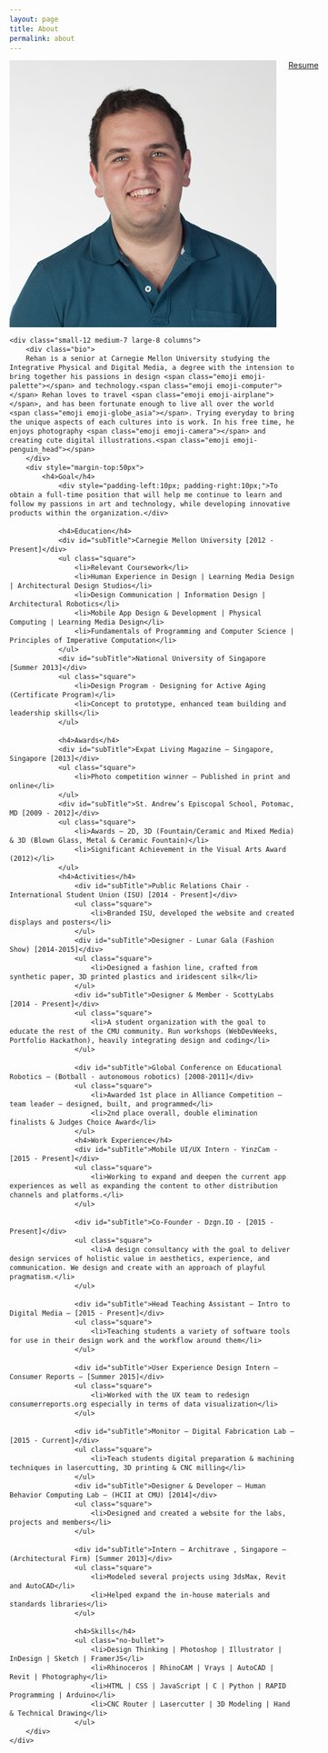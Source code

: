 ```yaml
---
layout: page
title: About
permalink: about
---
```

<div class="row">
    <div class="small-12 medium-4 large-3 columns"> 
        <img src="img/rehan.png" style="width:100%">
        <!--<div class="row">
            <div class="small-5 socialButton">Social</div>
            <div class="small-5 socialButton">Social</div>
            <div class="small-5 socialButton">Social</div>
            <div class="small-5 socialButton">Social</div>
            <div class="small-5 socialButton">Social</div>
            <div class="small-5 socialButton">Social</div>
        </div>-->
        <a target="_blank" href="img/resume.pdf">
            <div id="resumeButton">Resume</div>
        </a>
    </div>
    
    <div class="small-12 medium-7 large-8 columns">
        <div class="bio">
        Rehan is a senior at Carnegie Mellon University studying the Integrative Physical and Digital Media, a degree with the intension to bring together his passions in design <span class="emoji emoji-palette"></span> and technology.<span class="emoji emoji-computer"></span> Rehan loves to travel <span class="emoji emoji-airplane"></span>, and has been fortunate enough to live all over the world <span class="emoji emoji-globe_asia"></span>. Trying everyday to bring the unique aspects of each cultures into is work. In his free time, he enjoys photography <span class="emoji emoji-camera"></span> and creating cute digital illustrations.<span class="emoji emoji-penguin_head"></span>
        </div>
        <div style="margin-top:50px">
            <h4>Goal</h4>
                <div style="padding-left:10px; padding-right:10px;">To obtain a full-time position that will help me continue to learn and follow my passions in art and technology, while developing innovative products within the organization.</div>

                <h4>Education</h4>
                <div id="subTitle">Carnegie Mellon University [2012 - Present]</div>
                <ul class="square">
                    <li>Relevant Coursework</li>
                    <li>Human Experience in Design | Learning Media Design | Architectural Design Studios</li>
                    <li>Design Communication | Information Design | Architectural Robotics</li>
                    <li>Mobile App Design & Development | Physical Computing | Learning Media Design</li>
                    <li>Fundamentals of Programming and Computer Science | Principles of Imperative Computation</li>
                </ul>
                <div id="subTitle">National University of Singapore [Summer 2013]</div>
                <ul class="square">
                    <li>Design Program - Designing for Active Aging (Certificate Program)</li>
                    <li>Concept to prototype, enhanced team building and leadership skills</li>
                </ul>

                <h4>Awards</h4>
                <div id="subTitle">Expat Living Magazine – Singapore, Singapore [2013]</div>
                <ul class="square">
                    <li>Photo competition winner – Published in print and online</li>
                </ul>
                <div id="subTitle">St. Andrew’s Episcopal School, Potomac, MD [2009 - 2012]</div>
                <ul class="square">
                    <li>Awards – 2D, 3D (Fountain/Ceramic and Mixed Media) & 3D (Blown Glass, Metal & Ceramic Fountain)</li>
                    <li>Significant Achievement in the Visual Arts Award (2012)</li>
                </ul>
                <h4>Activities</h4>
                    <div id="subTitle">Public Relations Chair - International Student Union (ISU) [2014 - Present]</div>
                    <ul class="square">
                        <li>Branded ISU, developed the website and created displays and posters</li>
                    </ul>
                    <div id="subTitle">Designer - Lunar Gala (Fashion Show) [2014-2015]</div>
                    <ul class="square">
                        <li>Designed a fashion line, crafted from synthetic paper, 3D printed plastics and iridescent silk</li>
                    </ul>
                    <div id="subTitle">Designer & Member - ScottyLabs [2014 - Present]</div>
                    <ul class="square">
                        <li>A student organization with the goal to educate the rest of the CMU community. Run workshops (WebDevWeeks, Portfolio Hackathon), heavily integrating design and coding</li>
                    </ul>

                    <div id="subTitle">Global Conference on Educational Robotics – (Botball - autonomous robotics) [2008-2011]</div>
                    <ul class="square">
                        <li>Awarded 1st place in Alliance Competition – team leader — designed, built, and programmed</li>
                        <li>2nd place overall, double elimination finalists & Judges Choice Award</li>
                    </ul>
                    <h4>Work Experience</h4>
                    <div id="subTitle">Mobile UI/UX Intern - YinzCam - [2015 - Present]</div>
                    <ul class="square">
                        <li>Working to expand and deepen the current app experiences as well as expanding the content to other distribution channels and platforms.</li>
                    </ul>
                    
                    <div id="subTitle">Co-Founder - Dzgn.IO - [2015 - Present]</div>
                    <ul class="square">
                        <li>A design consultancy with the goal to deliver design services of holistic value in aesthetics, experience, and communication. We design and create with an approach of playful pragmatism.</li>
                    </ul>
                    
                    <div id="subTitle">Head Teaching Assistant – Intro to Digital Media – [2015 - Present]</div>
                    <ul class="square">
                        <li>Teaching students a variety of software tools for use in their design work and the workflow around them</li>
                    </ul>
                    
                    <div id="subTitle">User Experience Design Intern – Consumer Reports – [Summer 2015]</div>
                    <ul class="square">
                        <li>Worked with the UX team to redesign consumerreports.org especially in terms of data visualization</li>
                    </ul>
                    
                    <div id="subTitle">Monitor – Digital Fabrication Lab – [2015 - Current]</div>
                    <ul class="square">
                        <li>Teach students digital preparation & machining techniques in lasercutting, 3D printing & CNC milling</li>
                    </ul>
                    <div id="subTitle">Designer & Developer – Human Behavior Computing Lab – (HCII at CMU) [2014]</div>
                    <ul class="square">
                        <li>Designed and created a website for the labs, projects and members</li>
                    </ul>
                    
                    <div id="subTitle">Intern – Architrave , Singapore –(Architectural Firm) [Summer 2013]</div>
                    <ul class="square">
                        <li>Modeled several projects using 3dsMax, Revit and AutoCAD</li>
                        <li>Helped expand the in-house materials and standards libraries</li>
                    </ul>

                    <h4>Skills</h4>
                    <ul class="no-bullet">
                        <li>Design Thinking | Photoshop | Illustrator | InDesign | Sketch | FramerJS</li>
                        <li>Rhinoceros | RhinoCAM | Vrays | AutoCAD | Revit | Photography</li>
                        <li>HTML | CSS | JavaScript | C | Python | RAPID Programming | Arduino</li>
                        <li>CNC Router | Lasercutter | 3D Modeling | Hand & Technical Drawing</li>
                    </ul>
        </div>
    </div>
</div>

